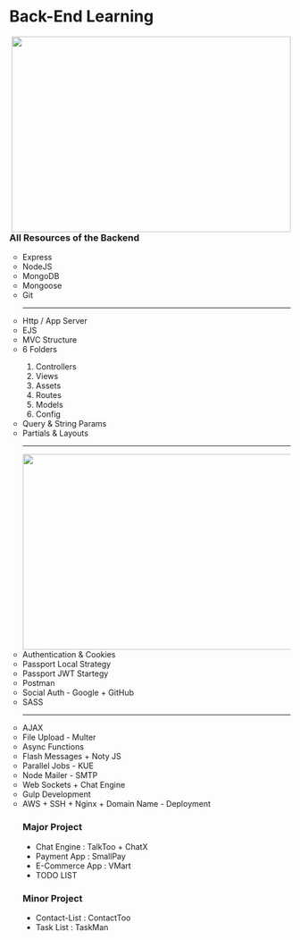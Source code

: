 <h1> Back-End Learning </h1>
<img src = "https://media.tenor.com/NOYF3f82b_gAAAAC/programmer.gif" height="350" width="500" align="right">
<h3>All Resources of the Backend</h3> 
<ul type="circle">
<li>Express</li>
<li>NodeJS</li>
<li>MongoDB </li>
<li>Mongoose</li>
<li>Git</li>
<hr>
  
<li>Http / App Server</li>
<li>EJS</li>
<li>MVC Structure</li>
<li>6 Folders</li>
  <ol type="1">
    <li>Controllers</li>
    <li>Views</li>
    <li>Assets</li>
    <li>Routes</li>
    <li>Models</li>
    <li>Config</li>
  </ol>
<li>Query & String Params</li>
<li>Partials & Layouts</li>
<hr>
<img src = "https://camo.githubusercontent.com/cae12fddd9d6982901d82580bdf321d81fb299141098ca1c2d4891870827bf17/68747470733a2f2f6d69726f2e6d656469756d2e636f6d2f6d61782f313336302f302a37513379765349765f7430696f4a2d5a2e676966" height="350" width="500" align="right">

<li>Authentication & Cookies</li>
<li>Passport Local Strategy</li>
<li>Passport JWT Startegy</li>
<li>Postman</li>
<li>Social Auth - Google + GitHub</li>
<li>SASS</li>
<hr>

<li>AJAX</li>
<li>File Upload - Multer</li>
<li>Async Functions</li>
<li>Flash Messages + Noty JS </li>
<li>Parallel Jobs - KUE</li>
<li>Node Mailer - SMTP</li>
<li>Web Sockets + Chat Engine</li>
<li>Gulp Development</li>
<li>AWS + SSH + Nginx + Domain Name - Deployment</li>
<h3>Major Project</h3>
<ul type="disc">
  <li>Chat Engine : TalkToo + ChatX</li>
  <li>Payment App : SmallPay</li>
  <li>E-Commerce App : VMart</li>
  <li>TODO LIST </li>
</ul>

<h3>Minor Project</h3>
<ul type="disc">
  <li>Contact-List : ContactToo</li>
  <li>Task List : TaskMan</li>
</ul>
</ul>
